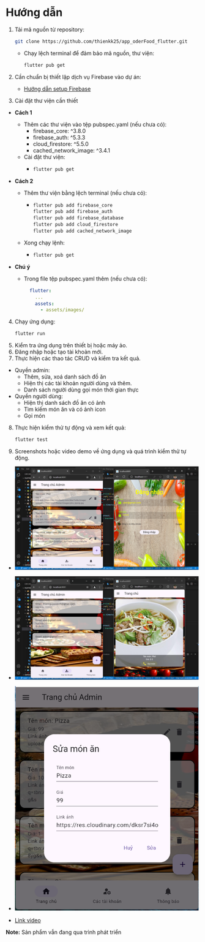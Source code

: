 # Hướng dẫn

1. Tải mã nguồn từ repository:
    ```bash
    git clone https://github.com/thienkk25/app_oderFood_flutter.git
    ```
    - Chạy lệch terminal để đảm bảo mã nguồn, thư viện:
      ```bash
      flutter pub get
      ```
2. Cần chuẩn bị thiết lập dịch vụ Firebase vào dự án:

    - [Hướng dẫn setup Firebase](https://firebase.google.com/docs/flutter/setup?platform=android "Chi tiết tại đây")

3. Cài đặt thư viện cần thiết

  - **Cách 1**
    - Thêm các thư viện vào tệp pubspec.yaml (nếu chưa có):
      - firebase_core: ^3.8.0
      - firebase_auth: ^5.3.3
      - cloud_firestore: ^5.5.0
      - cached_network_image: ^3.4.1
    - Cài đặt thư viện:
      - ```bash
        flutter pub get
        ```

  - **Cách 2**
    - Thêm thư viện bằng lệch terminal (nếu chưa có):
      - ```bash
        flutter pub add firebase_core
        flutter pub add firebase_auth
        flutter pub add firebase_database
        flutter pub add cloud_firestore
        flutter pub add cached_network_image
        ```
    - Xong chạy lệnh:
      - ```bash
        flutter pub get
        ```

  - **Chú ý**
    - Trong file tệp pubspec.yaml thêm (nếu chưa có):
      ```yaml
        flutter:
          ...
          assets:
            - assets/images/
        ```

4. Chạy ứng dụng:
   ```bash
   flutter run
   ```
5. Kiểm tra ứng dụng trên thiết bị hoặc máy ảo.
6. Đăng nhập hoặc tạo tài khoản mới.
7. Thực hiện các thao tác CRUD và kiểm tra kết quả.
  - Quyền admin:
    - Thêm, sửa, xoá danh sách đồ ăn
    - Hiện thị các tài khoản người dùng và thêm.
    - Danh sách người dùng gọi món thời gian thực
  - Quyền người dùng:
    - Hiện thị danh sách đồ ăn có ảnh
    - Tìm kiếm món ăn và có ảnh icon
    - Gọi món
8. Thực hiện kiểm thử tự động và xem kết quả:
    ```bash
    flutter test
    ```
9. Screenshots hoặc video demo về ứng dụng và quá trình kiểm thử tự động.
  - !["Kết quả bằng hình ảnh"](assets/result_app/kq1.png)

  - !["Kết quả bằng hình ảnh"](assets/result_app/kq2.png)

  - !["Kết quả bằng hình ảnh"](assets/result_app/kq3.png)

  - [Link video](https://res.cloudinary.com/dksr7si4o/video/upload/v1734433223/flutter/video_kq/KetQua_gfhnxs.mp4)

**Note:** Sản phẩm vẫn đang qua trình phát triển